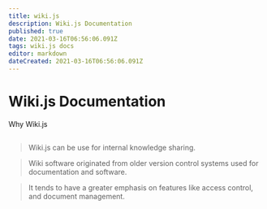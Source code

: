 ```yaml
---
title: wiki.js
description: Wiki.js Documentation
published: true
date: 2021-03-16T06:56:06.091Z
tags: wiki.js docs
editor: markdown
dateCreated: 2021-03-16T06:56:06.091Z
---
```


# Wiki.js Documentation	

Why Wiki.js
##

> Wiki.js can be use for internal knowledge sharing. 

> Wiki software originated from older version control systems used for documentation and software.


> It tends to have a greater emphasis on features like access control, and document management.

